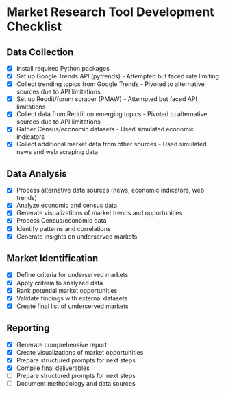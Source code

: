 # Market Research Tool Development Checklist

## Data Collection
- [x] Install required Python packages
- [x] Set up Google Trends API (pytrends) - Attempted but faced rate limiting
- [x] Collect trending topics from Google Trends - Pivoted to alternative sources due to API limitations
- [x] Set up Reddit/forum scraper (PMAW) - Attempted but faced API limitations
- [x] Collect data from Reddit on emerging topics - Pivoted to alternative sources due to API limitations
- [x] Gather Census/economic datasets - Used simulated economic indicators
- [x] Collect additional market data from other sources - Used simulated news and web scraping data

## Data Analysis
- [x] Process alternative data sources (news, economic indicators, web trends)
- [x] Analyze economic and census data
- [x] Generate visualizations of market trends and opportunities
- [x] Process Census/economic data
- [x] Identify patterns and correlations
- [x] Generate insights on underserved markets

## Market Identification
- [x] Define criteria for underserved markets
- [x] Apply criteria to analyzed data
- [x] Rank potential market opportunities
- [x] Validate findings with external datasets
- [x] Create final list of underserved markets

## Reporting
- [x] Generate comprehensive report
- [x] Create visualizations of market opportunities
- [x] Prepare structured prompts for next steps
- [x] Compile final deliverables
- [ ] Prepare structured prompts for next steps
- [ ] Document methodology and data sources
